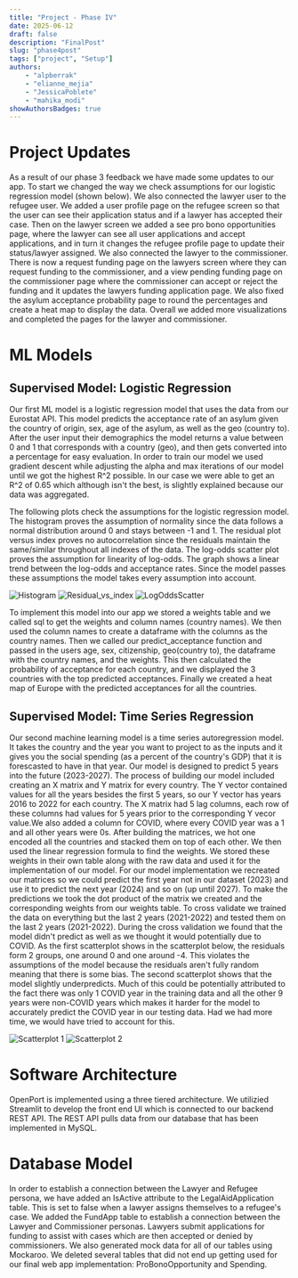 ```yaml
---
title: "Project - Phase IV"
date: 2025-06-12
draft: false
description: "FinalPost"
slug: "phase4post"
tags: ["project", "Setup"]
authors:
    - "alpberrak"
    - "elianne_mejia"
    - "JessicaPoblete"
    - "mahika_modi"
showAuthorsBadges: true
---
```


# Project Updates
As a result of our phase 3 feedback we have made some updates to our app. To start we changed the way we check assumptions for our logistic regression model (shown below). We also connected the lawyer user to the refugee user. We added a user profile page on the refugee screen so that the user can see their application status and if a lawyer has accepted their case. Then on the lawyer screen we added a see pro bono opportunities page, where the lawyer can see all user applications and accept applications, and in turn it changes the refugee profile page to update their status/lawyer assigned. We also connected the lawyer to the commissioner. There is now a request funding page on the lawyers screen where they can request funding to the commissioner, and a view pending funding page on the commissioner page where the commissioner can accept or reject the funding and it updates the lawyers funding application page. We also fixed the asylum acceptance probability page to round the percentages and create a heat map to display the data. Overall we added more visualizations and completed the pages for the lawyer and commissioner.


# ML Models

## Supervised Model: Logistic Regression
Our first ML model is a logistic regression model that uses the data from our Eurostat API. This model predicts the acceptance rate of an asylum given the country of origin, sex, age of the asylum, as well as the geo (country to). After the user input their demographics the model returns a value between 0 and 1 that corresponds with a country (geo), and then gets converted into a percentage for easy evaluation. In order to train our model we used gradient descent while adjusting the alpha and max iterations of our model until we got the highest R^2 possible. In our case we were able to get an R^2 of 0.65 which although isn't the best, is slightly explained because our data was aggregated.

The following plots check the assumptions for the logistic regression model. The histogram proves the assumption of normality since the data follows a normal distribution around 0 and stays between -1 and 1. The residual plot versus index proves no autocorrelation since the residuals maintain the same/similar throughout all indexes of the data. The log-odds scatter plot proves the assumption for linearity of log-odds. The graph shows a linear trend between the log-odds and acceptance rates. Since the model passes these assumptions the model takes every assumption into account. 

![Histogram](/updatedHistogram.png)
![Residual_vs_index](/Residual_vs_index.png)
![LogOddsScatter](/LogOdds.png)

To implement this model into our app we stored a weights table and we called sql to get the weights and column names (country names). We then used the column names to create a dataframe with the columns as the country names. Then we called our predict_acceptance function and passed in the users age, sex, citizenship, geo(country to), the dataframe with the country names, and the weights. This then calculated the probability of acceptance for each country, and we displayed the 3 countries with the top predicted acceptances. Finally we created a heat map of Europe with the predicted acceptances for all the countries.

## Supervised Model: Time Series Regression
Our second machine learning model is a time series autoregression model. It takes the country and the year you want to project to as the inputs and it gives you the social spending (as a percent of the country's GDP) that it is forescasted to have in that year. Our model is designed to predict 5 years into the future (2023-2027). The process of building our model included creating an X matrix and Y matrix for every country. The Y vector contained values for all the years besides the first 5 years, so our Y vector has years 2016 to 2022 for each country. The X matrix had 5 lag columns, each row of these columns had values for 5 years prior to the corresponding Y vecor value.We also added a column for COVID, where every COVID year was a 1 and all other years were 0s. After building the matrices, we hot one encoded all the countries and stacked them on top of each other. We then used the linear regression formula to find the weights. We stored these weights in their own table along with the raw data and used it for the implementation of our model. For our model implementation we recreated our matrices so we could predict the first year not in our dataset (2023) and use it to predict the next year (2024) and so on (up until 2027). To make the predictions we took the dot product of the matrix we created and the corresponding weights from our weights table. To cross validate we trained the data on everything but the last 2 years (2021-2022) and tested them on the last 2 years (2021-2022). During the cross validation we found that the model didn't predict as well as we thought it would potentially due to COVID. As the first scatterplot shows in the scatterplot below, the residuals form 2 groups, one around 0 and one around -4. This violates the assumptions of the model because the residuals aren't fully random meaning that there is some bias. The second scatterplot shows that the model slightly underpredicts. Much of this could be potentially attributed to the fact there was only 1 COVID year in the training data and all the other 9 years were non-COVID years which makes it harder for the model to accurately predict the COVID year in our testing data. Had we had more time, we would have tried to account for this. 

![Scatterplot 1](/ml2_resid_scatter.png)
![Scatterplot 2](/ml2_pred_vs_res.png)


# Software Architecture

OpenPort is implemented using a three tiered architecture. We utilizied Streamlit to develop the front end UI which is connected to our backend REST API. The REST API pulls data from our database that has been implemented in MySQL. 

# Database Model
In order to establish a connection between the Lawyer and Refugee persona, we have added an IsActive attribute to the LegalAidApplication table. This is set to false when a lawyer assigns themselves to a refugee's case. We added the FundApp table to establish a connection between the Lawyer and Commissioner personas. Lawyers submit applications for funding to assist with cases which are then accepted or denied by commissioners. We also generated mock data for all of our tables using Mockaroo. We deleted several tables that did not end up getting used for our final web app implementation: ProBonoOpportunity and Spending. 